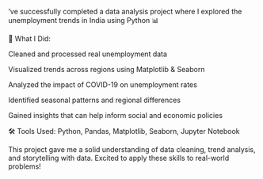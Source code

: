 ’ve successfully completed a data analysis project where I explored the unemployment trends in India using Python 📊

📌 What I Did:

Cleaned and processed real unemployment data

Visualized trends across regions using Matplotlib & Seaborn

Analyzed the impact of COVID-19 on unemployment rates

Identified seasonal patterns and regional differences

Gained insights that can help inform social and economic policies

🛠️ Tools Used:
Python, Pandas, Matplotlib, Seaborn, Jupyter Notebook

This project gave me a solid understanding of data cleaning, trend analysis, and storytelling with data.
Excited to apply these skills to real-world problems!
